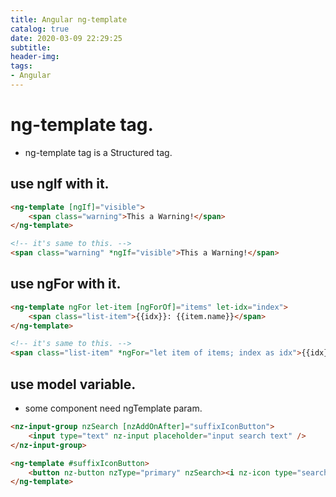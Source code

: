 ```yaml
---
title: Angular ng-template
catalog: true
date: 2020-03-09 22:29:25
subtitle: 
header-img:
tags:
- Angular
---
```


# ng-template tag.

* ng-template tag is a Structured tag.

## use ngIf with it.

```html
<ng-template [ngIf]="visible">
    <span class="warning">This a Warning!</span>
</ng-template>

<!-- it's same to this. -->
<span class="warning" *ngIf="visible">This a Warning!</span>
```

## use ngFor with it.

```html
<ng-template ngFor let-item [ngForOf]="items" let-idx="index">
    <span class="list-item">{{idx}}: {{item.name}}</span>
</ng-template>

<!-- it's same to this. -->
<span class="list-item" *ngFor="let item of items; index as idx">{{idx}}: {{item.name}}</span>
```

## use model variable.

* some component need ngTemplate param.

```html
<nz-input-group nzSearch [nzAddOnAfter]="suffixIconButton">
    <input type="text" nz-input placeholder="input search text" />
</nz-input-group>

<ng-template #suffixIconButton>
    <button nz-button nzType="primary" nzSearch><i nz-icon type="search"></i></button>
</ng-template>
```